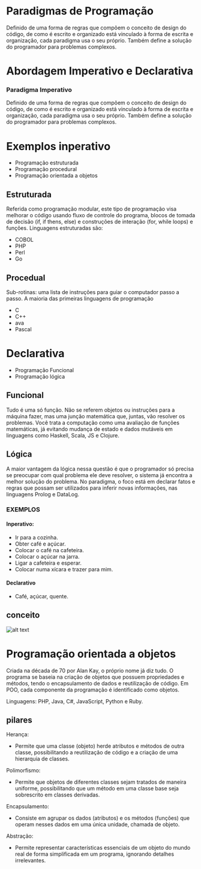 # Paradigmas de Programação
Definido de uma forma de regras que compõem o conceito de design do código, de como é escrito e organizado está vinculado à forma de escrita e organização, cada paradigma usa o seu próprio. Também define a solução do programador para problemas complexos.

# Abordagem Imperativo e Declarativa
 ### Paradigma Imperativo
Definido de uma forma de regras que compõem o conceito de design do código, de como é escrito e organizado está vinculado à forma de escrita e organização, cada paradigma usa o seu próprio. Também define a solução do programador para problemas complexos.
# Exemplos inperativo 
* Programação estruturada
* Programação procedural
* Programação orientada a objetos

## Estruturada 
Referida como programação modular, este tipo de programação visa melhorar o código usando fluxo de controle do programa, blocos de tomada de decisão (if, if thens, else) e construções de interação (for, while loops) e funções. Linguagens estruturadas são:  
* COBOL
* PHP
* Perl
* Go
  
## Procedual 
Sub-rotinas: uma lista de instruções para guiar o computador passo a passo. A maioria das primeiras linguagens de programação
* C 
 * C++ 
* ava 
 * Pascal
# Declarativa
* Programação Funcional
* Programação lógica
## Funcional
Tudo é uma só função. Não se referem objetos ou instruções para a máquina fazer, mas uma junção matemática que, juntas, vão resolver os problemas. Você trata a computação como uma avaliação de funções matemáticas, já evitando mudança de estado e dados mutáveis em linguagens como Haskell, Scala, JS e Clojure.

## Lógica
A maior vantagem da lógica nessa questão é que o programador só precisa se preocupar com qual problema ele deve resolver, o sistema já encontra a melhor solução do problema. No paradigma, o foco está em declarar fatos e regras que possam ser utilizados para inferir novas informações, nas linguagens Prolog e DataLog.

### EXEMPLOS

#### Inperativo:
* Ir para a cozinha.
* Obter café e açúcar.
* Colocar o café na cafeteira.
* Colocar o açúcar na jarra.
* Ligar a cafeteira e esperar. 
* Colocar numa xícara e trazer para mim.
#### Declarativo 
* Café, açúcar, quente.

## conceito 
![alt text](<Imagem do WhatsApp de 2024-03-25 à(s) 20.45.27_b153e71a-1.jpg>)

# Programação orientada a objetos
Criada na década de 70 por Alan Kay, o próprio nome já diz tudo. O programa se baseia na criação de objetos que possuem propriedades e métodos, tendo o encapsulamento de dados e reutilização de código. Em POO, cada componente da programação é identificado como objetos.

Linguagens: PHP, Java, C#, JavaScript, Python e Ruby.

## pilares 
Herança:

* Permite que uma classe (objeto) herde atributos e métodos de outra classe, possibilitando a reutilização de código e a criação de uma hierarquia de classes.

Polimorfismo:

* Permite que objetos de diferentes classes sejam tratados de maneira uniforme, possibilitando que um método em uma classe base seja sobrescrito em classes derivadas.

Encapsulamento:

* Consiste em agrupar os dados (atributos) e os métodos (funções) que operam nesses dados em uma única unidade, chamada de objeto.

Abstração:

* Permite representar características essenciais de um objeto do mundo real de forma simplificada em um programa, ignorando detalhes irrelevantes.
